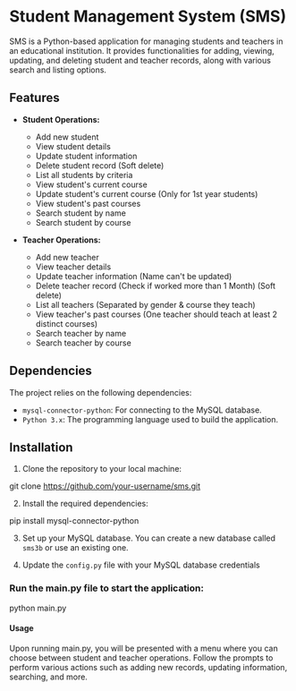 # Student Management System (SMS)

SMS is a Python-based application for managing students and teachers in an educational institution. It provides functionalities for adding, viewing, updating, and deleting student and teacher records, along with various search and listing options.

## Features

- **Student Operations:**
  - Add new student
  - View student details
  - Update student information
  - Delete student record (Soft delete)
  - List all students by criteria
  - View student's current course
  - Update student's current course (Only for 1st year students)
  - View student's past courses
  - Search student by name
  - Search student by course

- **Teacher Operations:**
  - Add new teacher
  - View teacher details
  - Update teacher information (Name can't be updated)
  - Delete teacher record (Check if worked more than 1 Month) (Soft delete)
  - List all teachers (Separated by gender & course they teach)
  - View teacher's past courses (One teacher should teach at least 2 distinct courses)
  - Search teacher by name
  - Search teacher by course

## Dependencies

The project relies on the following dependencies:
- `mysql-connector-python`: For connecting to the MySQL database.
- `Python 3.x`: The programming language used to build the application.

## Installation

1. Clone the repository to your local machine:

git clone https://github.com/your-username/sms.git


2. Install the required dependencies:

pip install mysql-connector-python


3. Set up your MySQL database. You can create a new database called `sms3b` or use an existing one.

4. Update the `config.py` file with your MySQL database credentials




### Run the main.py file to start the application:
python main.py


#### Usage 
Upon running main.py, you will be presented with a menu where you can choose between student and teacher operations.
Follow the prompts to perform various actions such as adding new records, updating information, searching, and more.

